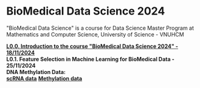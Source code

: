 # BioMedical Data Science 2024
"BioMedical Data Science" is a course for Data Science Master Program at Mathematics and Computer Science, University of Science - VNUHCM

[**L0.0. Introduction to the course "BioMedical Data Science 2024" - 18/11/2024**](https://github.com/luuloi/BioMedical_DataScience_2024/tree/main/Lecture_0) \
**L0.1. Feature Selection in Machine Learning for BioMedical Data - 25/11/2024**\
**DNA Methylation Data:**\
[**scRNA data**](https://drive.google.com/file/d/1Z26MRz0U8X_btVAaPT9L9adfi9XsWfgM/view?usp=sharing)
[**Methylation data**](https://drive.google.com/file/d/12edvyl3rbU7W8y5qrqkzuEzd5KLiAQjU/view?usp=sharing)
